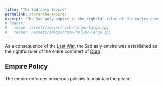 ```yaml
---
title: "The Sad'aaly Empire"
permalink: /lore/the-empire/
excerpt: "The Sad'aaly empire is the rightful ruler of the entire continent of [Durn](/lore/durn/)."
# header:
#   image: /assets/images/rock-hollow-large.jpg
#   teaser: /assets/images/rock-hollow-large.jpg
---
```


As a consequence of the [Last War](/lore/the-last-war#the-last-war), the Sad'aaly empire was established as the rightful ruler of the entire continent of [Durn](/lore/durn/).

## Empire Policy
The empire enforces numerous policies to maintain the peace.
